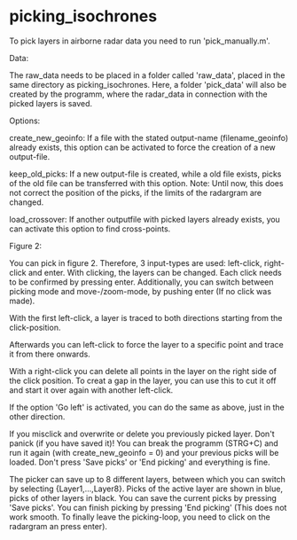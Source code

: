 # picking_isochrones

To pick layers in airborne radar data you need to run 'pick_manually.m'.

Data:

The raw_data needs to be placed in a folder called 'raw_data', placed in the same directory as picking_isochrones.
Here, a folder 'pick_data' will also be created by the programm, where the radar_data in connection with the picked layers is saved.

Options:

create_new_geoinfo: If a file with the stated output-name (filename_geoinfo) already exists, this option can be activated to force the creation of a new output-file.

keep_old_picks: If a new output-file is created, while a old file exists, picks of the old file can be transferred with this option. Note: Until now, this does not correct the position of the picks, if the limits of the radargram are changed.

load_crossover: If another outputfile with picked layers already exists, you can activate this option to find cross-points.

Figure 2:

You can pick in figure 2. Therefore, 3 input-types are used: left-click, right-click and enter. With clicking, the layers can be changed. Each click needs to be confirmed by pressing enter. Additionally, you can switch between picking mode and move-/zoom-mode, by pushing enter (If no click was made). 

With the first left-click, a layer is traced to both directions starting from the click-position.

Afterwards you can left-click to force the layer to a specific point and trace it from there onwards.

With a right-click you can delete all points in the layer on the right side of the click position. To creat a gap in the layer, you can use this to cut it off and start it over again with another left-click.

If the option 'Go left' is activated, you can do the same as above, just in the other direction.

If you misclick and overwrite or delete you previously picked layer. Don't panick (if you have saved it)! You can break the programm (STRG+C) and run it again (with create_new_geoinfo = 0) and your previous picks will be loaded. Don't press 'Save picks' or 'End picking' and everything is fine. 

The picker can save up to 8 different layers, between which you can switch by selecting {Layer1,...,Layer8}. Picks of the active layer are shown in blue, picks of other layers in black.
You can save the current picks by pressing 'Save picks'.
You can finish picking by pressing 'End picking' (This does not work smooth. To finally leave the picking-loop, you need to click on the radargram an press enter).
